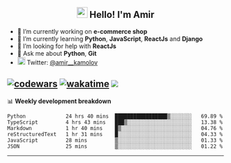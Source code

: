 <h2 align="center"><img src="https://media.giphy.com/media/hvRJCLFzcasrR4ia7z/giphy.gif" width="25px"> Hello! I'm Amir</h2>

- 🔭 I’m currently working on **e-commerce shop**
- 🌱 I’m currently learning **Python**, **JavaScript**, **ReactJs** and **Django**
- 🤔 I’m looking for help with **ReactJs**
- 💬 Ask me about **Python**, **Git**
- <img alt="Amir Kamolov | Twitter" width="18px" src="https://raw.githubusercontent.com/peterthehan/peterthehan/master/assets/twitter.svg" /> Twitter: [@amir__kamolov ](https://twitter.com/amir__kamolov)

[![codewars](https://www.codewars.com/users/Kamolov%20Amir/badges/micro)](https://www.codewars.com/users/Kamolov%20Amir)
[![wakatime](https://wakatime.com/badge/user/12da36de-2fca-4ef2-bb44-ec10c4750b61.svg)](https://wakatime.com/@12da36de-2fca-4ef2-bb44-ec10c4750b61)
![](https://komarev.com/ghpvc/?username=Amir0715&style=flat-square)
---

📊 **Weekly development breakdown**
<!--START_SECTION:waka-->

```text
Python             24 hrs 40 mins  █████████████████▒░░░░░░░   69.89 %
TypeScript         4 hrs 43 mins   ███▒░░░░░░░░░░░░░░░░░░░░░   13.38 %
Markdown           1 hr 40 mins    █▒░░░░░░░░░░░░░░░░░░░░░░░   04.76 %
reStructuredText   1 hr 31 mins    █░░░░░░░░░░░░░░░░░░░░░░░░   04.33 %
JavaScript         28 mins         ▒░░░░░░░░░░░░░░░░░░░░░░░░   01.33 %
JSON               25 mins         ▒░░░░░░░░░░░░░░░░░░░░░░░░   01.22 %
```

<!--END_SECTION:waka-->

---
